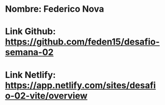 # Nombre: Federico Nova

# Link Github: https://github.com/feden15/desafio-semana-02

# Link Netlify: https://app.netlify.com/sites/desafio-02-vite/overview